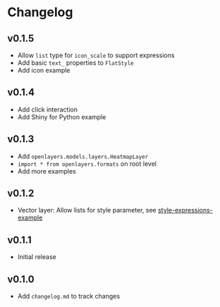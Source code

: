 # Changelog

## v0.1.5

* Allow `list` type for `icon_scale` to support expressions
* Add basic `text_` properties to `FlatStyle`
* Add icon example

## v0.1.4

* Add click interaction
* Add Shiny for Python example

## v0.1.3

* Add `openlayers.models.layers.HeatmapLayer`
* `import * from openlayers.formats` on root level
* Add more examples

## v0.1.2

* Vector layer: Allow lists for style parameter, see [style-expressions-example](https://openlayers.org/en/latest/examples/style-expressions.html)

## v0.1.1

* Initial release

## v0.1.0

* Add `changelog.md` to track changes
